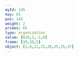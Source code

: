 ```yaml
---
myId: 145
key: 65
pos: 145
weight: 2
primes: 65
type: organization
value: [829,3,-1,0]
frame: [30,30,5]
object: [1,6,11,15,20,25,35,37]
---
```

